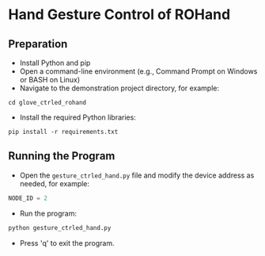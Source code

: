 # Hand Gesture Control of ROHand

## Preparation

* Install Python and pip
* Open a command-line environment (e.g., Command Prompt on Windows or BASH on Linux)
* Navigate to the demonstration project directory, for example:

```SHELL
cd glove_ctrled_rohand
```

* Install the required Python libraries:

```SHELL
pip install -r requirements.txt
```

## Running the Program

* Open the `gesture_ctrled_hand.py` file and modify the device address as needed, for example:

```python
NODE_ID = 2
```

* Run the program:

```python
python gesture_ctrled_hand.py
```

* Press 'q' to exit the program.
